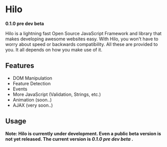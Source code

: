 Hilo
====
**0.1.0 pre dev beta**

Hilo is a lightning fast Open Source JavaScript Framework and library that makes developing awesome websites easy. With Hilo, you won't have to worry about speed or backwards compatibility. All these are provided to you. It all depends on how you make use of it.

## Features

- DOM Manipulation
- Feature Detection
- Events
- More JavaScript (Validation, Strings, etc.)
- Animation (soon..)
- AJAX (very soon..)

## Usage

**Note: Hilo is currently under development. Even a public beta version is not yet released. The current version is _0.1.0 pre dev beta_ .**